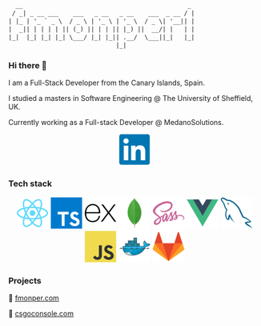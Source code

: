 ```
  __                                              _ 
 / _| _ __ ___    ___   _ __   _ __    ___  _ __ / |
| |_ | '_ ` _ \  / _ \ | '_ \ | '_ \  / _ \| '__|| |
|  _|| | | | | || (_) || | | || |_) ||  __/| |   | |
|_|  |_| |_| |_| \___/ |_| |_|| .__/  \___||_|   |_|
                              |_|                   
```

### Hi there 👋

I am a Full-Stack Developer from the Canary Islands, Spain.

I studied a masters in Software Engineering @ The University of Sheffield, UK.

Currently working as a Full-stack Developer @ MedanoSolutions.

<div align="center">
  <a href="https://www.linkedin.com/in/fmonper1/">
   <img src="https://raw.githubusercontent.com/devicons/devicon/master/icons/linkedin/linkedin-original.svg" width="64px"></img>
  </a>
</div>

### Tech stack
<div align="center">
  <img src="https://raw.githubusercontent.com/devicons/devicon/master/icons/react/react-original.svg" width="64px"></img>
  <img src="https://raw.githubusercontent.com/devicons/devicon/master/icons/typescript/typescript-original.svg" width="64px"></img>
  <img src="https://raw.githubusercontent.com/devicons/devicon/master/icons/express/express-original.svg" width="64px"></img>
  <img src="https://raw.githubusercontent.com/devicons/devicon/master/icons/mongodb/mongodb-original.svg" width="64px"></img>
  <img src="https://raw.githubusercontent.com/devicons/devicon/master/icons/sass/sass-original.svg" width="64px"></img>
  <img src="https://raw.githubusercontent.com/devicons/devicon/master/icons/vuejs/vuejs-original.svg" width="64px"></img>
  <img src="https://raw.githubusercontent.com/devicons/devicon/master/icons/mysql/mysql-original.svg" width="64px"></img>
  <img src="https://raw.githubusercontent.com/devicons/devicon/master/icons/javascript/javascript-original.svg" width="64px"></img>
  <img src="https://raw.githubusercontent.com/devicons/devicon/master/icons/docker/docker-original.svg" width="64px"></img>
  <img src="https://raw.githubusercontent.com/devicons/devicon/master/icons/gitlab/gitlab-original.svg" width="64px"></img>
</div>

### Projects
🔗 [fmonper.com](https://fmonper.com)

🔗 [csgoconsole.com](https://csgoconsole.com)

<!--
**fmonper1/fmonper1** is a ✨ _special_ ✨ repository because its `README.md` (this file) appears on your GitHub profile.

Here are some ideas to get you started:

- 🔭 I’m currently working on ...
- 🌱 I’m currently learning ...
- 👯 I’m looking to collaborate on ...
- 🤔 I’m looking for help with ...
- 💬 Ask me about ...
- 📫 How to reach me: ...
- 😄 Pronouns: ...
- ⚡ Fun fact: ...
-->

